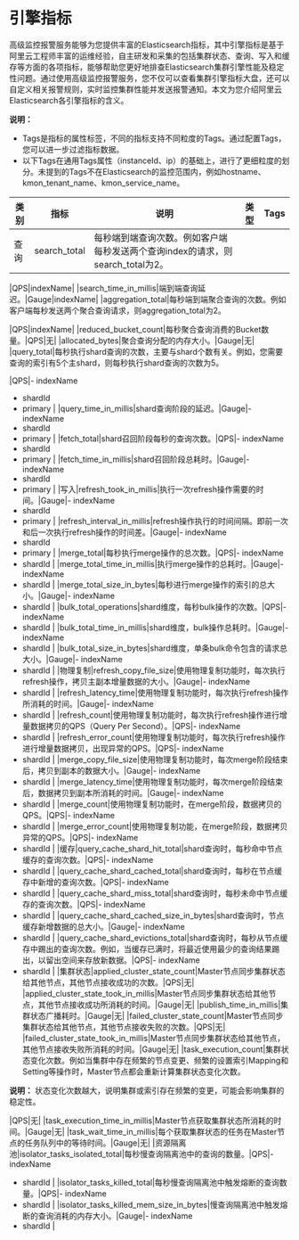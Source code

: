 # 引擎指标

高级监控报警服务能够为您提供丰富的Elasticsearch指标，其中引擎指标是基于阿里云工程师丰富的运维经验，自主研发和采集的包括集群状态、查询、写入和缓存等方面的各项指标，能够帮助您更好地排查Elasticsearch集群引擎性能及稳定性问题。通过使用高级监控报警服务，您不仅可以查看集群引擎指标大盘，还可以自定义相关报警规则，实时监控集群性能并发送报警通知。本文为您介绍阿里云Elasticsearch各引擎指标的含义。

**说明：**

-   Tags是指标的属性标签，不同的指标支持不同粒度的Tags。通过配置Tags，您可以进一步过滤指标数据。
-   以下Tags在通用Tags属性（instanceId、ip）的基础上，进行了更细粒度的划分。未提到的Tags不在Elasticsearch的监控范围内，例如hostname、kmon\_tenant\_name、kmon\_service\_name。

|类别|指标|说明|类型|Tags|
|--|--|--|--|----|
|查询|search\_total|每秒端到端查询次数。例如客户端每秒发送两个查询index的请求，则search\_total为2。

|QPS|indexName|
|search\_time\_in\_millis|端到端查询延迟。|Gauge|indexName|
|aggregation\_total|每秒端到端聚合查询的次数。例如客户端每秒发送两个聚合查询请求，则aggregation\_total为2。

|QPS|indexName|
|reduced\_bucket\_count|每秒聚合查询消费的Bucket数量。|QPS|无|
|allocated\_bytes|聚合查询分配的内存大小。|Gauge|无|
|query\_total|每秒执行shard查询的次数，主要与shard个数有关。例如，您需要查询的索引有5个主shard，则每秒执行shard查询的次数为5。

|QPS|-   indexName
-   shardId
-   primary |
|query\_time\_in\_millis|shard查询阶段的延迟。|Gauge|-   indexName
-   shardId
-   primary |
|fetch\_total|shard召回阶段每秒的查询次数。|QPS|-   indexName
-   shardId
-   primary |
|fetch\_time\_in\_millis|shard召回阶段总耗时。|Gauge|-   indexName
-   shardId
-   primary |
|写入|refresh\_took\_in\_millis|执行一次refresh操作需要的时间。|Gauge|-   indexName
-   shardId
-   primary |
|refresh\_interval\_in\_millis|refresh操作执行的时间间隔。即前一次和后一次执行refresh操作的时间差。|Gauge|-   indexName
-   shardId
-   primary |
|merge\_total|每秒执行merge操作的总次数。|QPS|-   indexName
-   shardId |
|merge\_total\_time\_in\_millis|执行merge操作的总耗时。|Gauge|-   indexName
-   shardId |
|merge\_total\_size\_in\_bytes|每秒进行merge操作的索引的总大小。|Gauge|-   indexName
-   shardId |
|bulk\_total\_operations|shard维度，每秒bulk操作的次数。|QPS|-   indexName
-   shardId |
|bulk\_total\_time\_in\_millis|shard维度，bulk操作总耗时。|Gauge|-   indexName
-   shardId |
|bulk\_total\_size\_in\_bytes|shard维度，单条bulk命令包含的请求总大小。|Gauge|-   indexName
-   shardId |
|物理复制|refresh\_copy\_file\_size|使用物理复制功能时，每次执行refresh操作，拷贝主副本增量数据的大小。|Gauge|-   indexName
-   shardId |
|refresh\_latency\_time|使用物理复制功能时，每次执行refresh操作所消耗的时间。|Gauge|-   indexName
-   shardId |
|refresh\_count|使用物理复制功能时，每次执行refresh操作进行增量数据拷贝的QPS（Query Per Second）。|QPS|-   indexName
-   shardId |
|refresh\_error\_count|使用物理复制功能时，每次执行refresh操作进行增量数据拷贝，出现异常的QPS。|QPS|-   indexName
-   shardId |
|merge\_copy\_file\_size|使用物理复制功能时，每次merge阶段结束后，拷贝到副本的数据大小。|Gauge|-   indexName
-   shardId |
|merge\_latency\_time|使用物理复制功能时，每次merge阶段结束后，数据拷贝到副本所消耗的时间。|Gauge|-   indexName
-   shardId |
|merge\_count|使用物理复制功能时，在merge阶段，数据拷贝的QPS。|QPS|-   indexName
-   shardId |
|merge\_error\_count|使用物理复制功能，在merge阶段，数据拷贝异常的QPS。|QPS|-   indexName
-   shardId |
|缓存|query\_cache\_shard\_hit\_total|shard查询时，每秒命中节点缓存的查询次数。|QPS|-   indexName
-   shardId |
|query\_cache\_shard\_cached\_total|shard查询时，每秒在节点缓存中新增的查询次数。|QPS|-   indexName
-   shardId |
|query\_cache\_shard\_miss\_total|shard查询时，每秒未命中节点缓存的查询次数。|QPS|-   indexName
-   shardId |
|query\_cache\_shard\_cached\_size\_in\_bytes|shard查询时，节点缓存新增数据的总大小。|Gauge|-   indexName
-   shardId |
|query\_cache\_shard\_evictions\_total|shard查询时，每秒从节点缓存中踢出的查询次数。例如，当缓存已满时，将最近使用最少的查询结果踢出，以留出空间来存放新数据。|QPS|-   indexName
-   shardId |
|集群状态|applied\_cluster\_state\_count|Master节点同步集群状态给其他节点，其他节点接收成功的次数。|QPS|无|
|applied\_cluster\_state\_took\_in\_millis|Master节点同步集群状态给其他节点，其他节点接收成功所消耗的时间。|Gauge|无|
|publish\_time\_in\_millis|集群状态广播耗时。|Gauge|无|
|failed\_cluster\_state\_count|Master节点同步集群状态给其他节点，其他节点接收失败的次数。|QPS|无|
|failed\_cluster\_state\_took\_in\_millis|Master节点同步集群状态给其他节点，其他节点接收失败所消耗的时间。|Gauge|无|
|task\_execution\_count|集群状态变化次数。例如当集群中存在频繁的节点变更、频繁的设置索引Mapping和Setting等操作时，Master节点都会重新计算集群状态变化次数。

**说明：** 状态变化次数越大，说明集群或索引存在频繁的变更，可能会影响集群的稳定性。

|QPS|无|
|task\_execution\_time\_in\_millis|Master节点获取集群状态所消耗的时间。|Gauge|无|
|task\_wait\_time\_in\_millis|每个获取集群状态的任务在Master节点的任务队列中的等待时间。|Gauge|无|
|资源隔离池|isolator\_tasks\_isolated\_total|每秒慢查询隔离池中的查询的数量。|QPS|-   indexName
-   shardId |
|isolator\_tasks\_killed\_total|每秒慢查询隔离池中触发熔断的查询数量。|QPS|-   indexName
-   shardId |
|isolator\_tasks\_killed\_mem\_size\_in\_bytes|慢查询隔离池中触发熔断的查询消耗的内存大小。|Gauge|-   indexName
-   shardId |

